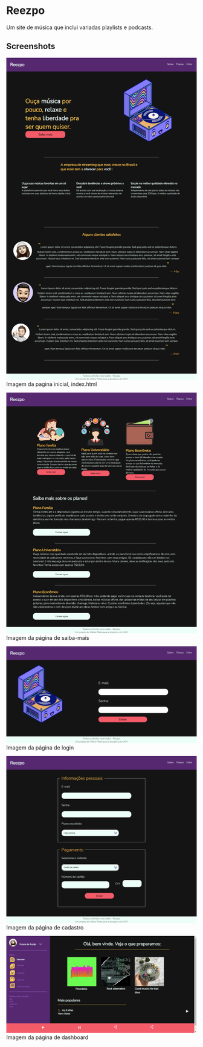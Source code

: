 
# Reezpo

Um site de música que inclui variadas playlists e podcasts.



## Screenshots

![Imagem Login](inicio.png)
Imagem da pagina inicial, index.html


![Imagem Login](saiba-mais.png)
Imagem da página de saiba-mais

![Imagem Login](login.png)
Imagem da página de login

![Imagem Login](cadastro.png)
Imagem da página de cadastro

![Imagem Login](dashnoard.png)
Imagem da página de dashboard
